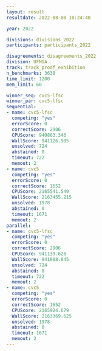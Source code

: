 ```yaml
---
layout: result
resultdate: 2022-08-08 10:24:40

year: 2022

divisions: divisions_2022
participants: participants_2022

disagreements: disagreements_2022
division: UFNIA
track: track_proof_exhibition
n_benchmarks: 3630
time_limit: 1200
mem_limit: 60

winner_seq: cvc5-lfsc
winner_par: cvc5-lfsc
sequential:
- name: cvc5-lfsc
  competing: "yes"
  errorScore: 0
  correctScore: 2906
  CPUScore: 940863.346
  WallScore: 941126.905
  unsolved: 724
  abstained: 0
  timeout: 722
  memout: 2
- name: cvc5
  competing: "yes"
  errorScore: 0
  correctScore: 1652
  CPUScore: 2165541.549
  WallScore: 2163455.215
  unsolved: 1978
  abstained: 0
  timeout: 1671
  memout: 2
parallel:
- name: cvc5-lfsc
  competing: "yes"
  errorScore: 0
  correctScore: 2906
  CPUScore: 941139.626
  WallScore: 941088.845
  unsolved: 724
  abstained: 0
  timeout: 722
  memout: 2
- name: cvc5
  competing: "yes"
  errorScore: 0
  correctScore: 1652
  CPUScore: 2165924.679
  WallScore: 2163369.625
  unsolved: 1978
  abstained: 0
  timeout: 1671
  memout: 2
---
```

